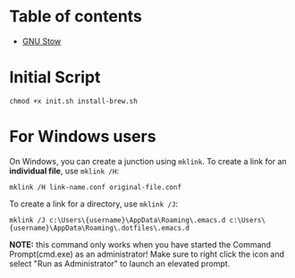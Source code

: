 # Table of contents
- [GNU Stow](/docs/stow.md)

# Initial Script
```
chmod +x init.sh install-brew.sh
```


# For Windows users
On Windows, you can create a junction using `mklink`. To create a link for an **individual file**, use `mklink /H`:
```
mklink /H link-name.conf original-file.conf
```

To create a link for a directory, use `mklink /J`:
```
mklink /J c:\Users\{username}\AppData\Roaming\.emacs.d c:\Users\{username}\AppData\Roaming\.dotfiles\.emacs.d
```

**NOTE:** this command only works when you have started the Command Prompt(cmd.exe) as an administrator! Make sure to right click the icon and select "Run as Administrator" to launch an elevated prompt.

